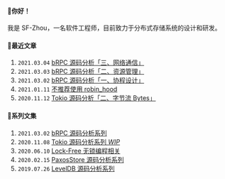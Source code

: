 #### 👋你好！
我是 SF-Zhou，一名软件工程师，目前致力于分布式存储系统的设计和研发。

#### 📝最近文章
1. `2021.03.04` [bRPC 源码分析「三、网络通信」](https://sf-zhou.github.io/brpc/brpc_03_socket.html)
1. `2021.03.03` [bRPC 源码分析「二、资源管理」](https://sf-zhou.github.io/brpc/brpc_02_memory.html)
1. `2021.03.02` [bRPC 源码分析「一、协程设计」](https://sf-zhou.github.io/brpc/brpc_01_bthread.html)
1. `2021.01.11` [不推荐使用 robin_hood](https://sf-zhou.github.io/programming/robin_hood_is_not_recommended.html)
1. `2020.11.12` [Tokio 源码分析「二、字节流 Bytes」](https://sf-zhou.github.io/tokio/tokio_02_bytes.html)

#### 📘系列文集
1. `2021.03.02` [bRPC 源码分析系列](https://sf-zhou.github.io/#/bRPC)
1. `2020.11.08` [Tokio 源码分析系列 *WIP*](https://sf-zhou.github.io/#/Tokio)
1. `2020.06.10` [Lock-Free 无锁编程相关](https://sf-zhou.github.io/#/Lock-Free)
1. `2020.02.15` [PaxosStore 源码分析系列](https://sf-zhou.github.io/#/Paxos)
1. `2019.07.26` [LevelDB 源码分析系列](https://sf-zhou.github.io/#/LevelDB)
